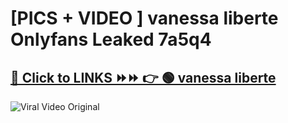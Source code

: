 
 # [PICS + VIDEO ] vanessa liberte Onlyfans Leaked 7a5q4

## <h2><a href="https://clipsfans.com/vanessa_liberte&ref=git">🔗 Click to LINKS ⏩⏩ 👉 🟢 vanessa liberte </a></h2>

<a href="https://clipsfans.com/vanessa_liberte&ref=git" rel="nofollow" data-target="animated-image.originalLink"><img src="https://i.ibb.co.com/xMMVF88/686577567.gif" alt="Viral Video Original" style="max-width: 100%; display: inline-block;" data-target="animated-image.originalImage"></a>


